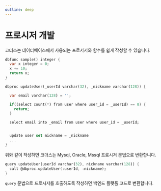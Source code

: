 ```yaml
---
outline: deep
---
```


# 프로시저 개발

코더스는 데이터베이스에서 사용되는 프로서저와 함수를 쉽게 작성할 수 있습니다.
```dart
dbfunc sample() integer {
  var x integer = 0;
  x += 10;
  return x;
}

dbproc updateUser(_userId varchar(32), _nickname varchar(128)) {

  var email varchar(128) = '';

  if((select count(*) from user where user_id = _userId) == 0) {
    return;
  }

  select email into _email from user where user_id = _userId;


  update user set nickname = _nickname
  ...
}
```
위와 같이 작성하면 코더스는 Mysql, Oracle, Mssql 프로시저 문법으로 변환합니다.

```dart
query updateUser(userId varchar(32), nickname varchar(128)) {
  call @dbproc.updateUser(:userId, :nickname);
}
```
`query` 문법으로 프로시저를 호출하도록 작성하면 백엔드 플랫폼 코드로 변환합니다.

